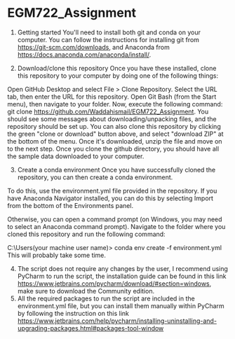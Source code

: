 # EGM722_Assignment
1. Getting started
You'll need to install both git and conda on your computer. You can follow the instructions for installing git from https://git-scm.com/downloads, and Anaconda from https://docs.anaconda.com/anaconda/install/.

2. Download/clone this repository
Once you have these installed, clone this repository to your computer by doing one of the following things:

Open GitHub Desktop and select File > Clone Repository. Select the URL tab, then enter the URL for this repository.
Open Git Bash (from the Start menu), then navigate to your folder. Now, execute the following command: git clone https://github.com/Waddahismail/EGM722_Assignment. You should see some messages about downloading/unpacking files, and the repository should be set up.
You can also clone this repository by clicking the green "clone or download" button above, and select "download ZIP" at the bottom of the menu. Once it's downloaded, unzip the file and move on to the next step. Once you clone the github directory, you should have all the sample data downloaded to your computer. 

3. Create a conda environment
Once you have successfully cloned the repository, you can then create a conda environment.

To do this, use the environment.yml file provided in the repository. If you have Anaconda Navigator installed, you can do this by selecting Import from the bottom of the Environments panel.

Otherwise, you can open a command prompt (on Windows, you may need to select an Anaconda command prompt). Navigate to the folder where you cloned this repository and run the following command:

C:\Users\(your machine user name)> conda env create -f environment.yml
This will probably take some time.

4. The script does not require any changes by the user, I recommend using PyCharm to run the script, the installation guide can be found in this link https://www.jetbrains.com/pycharm/download/#section=windows, make sure to download the Community edition.
5. All the required packages to run the script are included in the environment.yml file, but you can install them manually within PyCharm by following the instruction on this link https://www.jetbrains.com/help/pycharm/installing-uninstalling-and-upgrading-packages.html#packages-tool-window 
